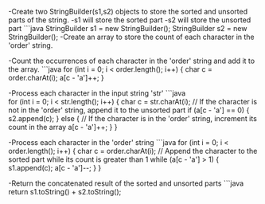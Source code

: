 -Create two StringBuilder(s1,s2) objects to store the sorted and unsorted parts of the string.
    -s1 will store the sorted part
    -s2 will store the unsorted part
    ```java
   StringBuilder s1 = new StringBuilder();
   StringBuilder s2 = new StringBuilder();
-Create an array to store the count of each character in the 'order' string.

-Count the occurrences of each character in the 'order' string and add it to the array.
    ```java
    for (int i = 0; i < order.length(); i++) {
            char c = order.charAt(i);
            a[c - 'a']++;
    }

-Process each character in the input string 'str'
    ```java  
    for (int i = 0; i < str.length(); i++) {
            char c = str.charAt(i);
            // If the character is not in the 'order' string, append it to the unsorted part
            if (a[c - 'a'] == 0) {
                s2.append(c);
            } else {
                // If the character is in the 'order' string, increment its count in the array
                a[c - 'a']++;
            }
    }

-Process each character in the 'order' string
     ```java
    for (int i = 0; i < order.length(); i++) {
            char c = order.charAt(i);
            // Append the character to the sorted part while its count is greater than 1
            while (a[c - 'a'] > 1) {
                s1.append(c);
                a[c - 'a']--;
            }
     }

-Return the concatenated result of the sorted and unsorted parts
        ```java
        return s1.toString() + s2.toString();